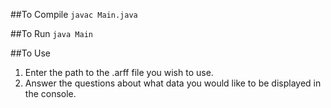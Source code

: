 ##To Compile
`javac Main.java`

##To Run
`java Main`

##To Use
1. Enter the path to the .arff file you wish to use.
2. Answer the questions about what data you would like to be displayed in the console.
